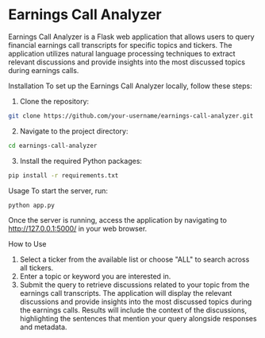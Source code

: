 # Earnings Call Analyzer

Earnings Call Analyzer is a Flask web application that allows users to query financial earnings call transcripts for specific topics and tickers. The application utilizes natural language processing techniques to extract relevant discussions and provide insights into the most discussed topics during earnings calls.

Installation
To set up the Earnings Call Analyzer locally, follow these steps:
1. Clone the repository:
```bash
git clone https://github.com/your-username/earnings-call-analyzer.git
```

2. Navigate to the project directory:
```bash
cd earnings-call-analyzer
```

3. Install the required Python packages:
```bash
pip install -r requirements.txt
```
Usage
To start the server, run:
```bash
python app.py
```
Once the server is running, access the application by navigating to http://127.0.0.1:5000/ in your web browser.

How to Use
1. Select a ticker from the available list or choose "ALL" to search across all tickers.
2. Enter a topic or keyword you are interested in.
3. Submit the query to retrieve discussions related to your topic from the earnings call transcripts.
The application will display the relevant discussions and provide insights into the most discussed topics during the earnings calls.
Results will include the context of the discussions, highlighting the sentences that mention your query alongside responses and metadata.
